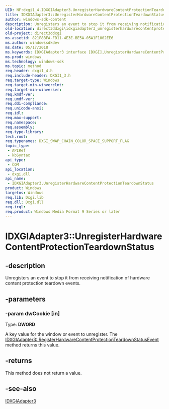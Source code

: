 ```yaml
---
UID: NF:dxgi1_4.IDXGIAdapter3.UnregisterHardwareContentProtectionTeardownStatus
title: IDXGIAdapter3::UnregisterHardwareContentProtectionTeardownStatus
author: windows-sdk-content
description: Unregisters an event to stop it from receiving notification of hardware content protection teardown events.
old-location: direct3ddxgi\idxgiadapter3_unregisterhardwarecontentprotectionteardownstatus.htm
old-project: direct3ddxgi
ms.assetid: 821F8BFA-FD11-4E3E-BE5A-05A1F1002EE6
ms.author: windowssdkdev
ms.date: 05/17/2018
ms.keywords: IDXGIAdapter3 interface [DXGI],UnregisterHardwareContentProtectionTeardownStatus method, IDXGIAdapter3.UnregisterHardwareContentProtectionTeardownStatus, IDXGIAdapter3::UnregisterHardwareContentProtectionTeardownStatus, UnregisterHardwareContentProtectionTeardownStatus, UnregisterHardwareContentProtectionTeardownStatus method [DXGI], UnregisterHardwareContentProtectionTeardownStatus method [DXGI],IDXGIAdapter3 interface, direct3ddxgi.idxgiadapter3_unregisterhardwarecontentprotectionteardownstatus, dxgi1_4/IDXGIAdapter3::UnregisterHardwareContentProtectionTeardownStatus
ms.prod: windows
ms.technology: windows-sdk
ms.topic: method
req.header: dxgi1_4.h
req.include-header: DXGI1_3.h
req.target-type: Windows
req.target-min-winverclnt: 
req.target-min-winversvr: 
req.kmdf-ver: 
req.umdf-ver: 
req.ddi-compliance: 
req.unicode-ansi: 
req.idl: 
req.max-support: 
req.namespace: 
req.assembly: 
req.type-library: 
tech.root: 
req.typenames: DXGI_SWAP_CHAIN_COLOR_SPACE_SUPPORT_FLAG
topic_type:
 - APIRef
 - kbSyntax
api_type:
 - COM
api_location:
 - dxgi.dll
api_name:
 - IDXGIAdapter3.UnregisterHardwareContentProtectionTeardownStatus
product: Windows
targetos: Windows
req.lib: Dxgi.lib
req.dll: Dxgi.dll
req.irql: 
req.product: Windows Media Format 9 Series or later
---
```


# IDXGIAdapter3::UnregisterHardwareContentProtectionTeardownStatus


## -description


Unregisters an event to stop it from receiving notification of hardware content protection teardown events.


## -parameters




### -param dwCookie [in]

Type: <b>DWORD</b>

A key value for the window or event to unregister. The  <a href="https://msdn.microsoft.com/789E6EA1-C590-44F6-A474-851E5CF437A5">IDXGIAdapter3::RegisterHardwareContentProtectionTeardownStatusEvent</a> method returns this value. 


## -returns



This method does not return a value.




## -see-also




<a href="https://msdn.microsoft.com/547840B4-4AAB-4049-8D79-BD34BA4D32CD">IDXGIAdapter3</a>
 

 


